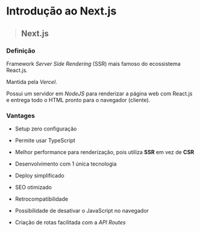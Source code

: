 # Introdução ao Next.js

> ## **Next.js**

### **Definição**

Framework *Server Side Rendering* (SSR) mais famoso do ecossistema React.js.

Mantida pela *Vercel*.

Possui um servidor em *NodeJS* para renderizar a página web com React.js e entrega todo o HTML pronto para o navegador (cliente).

### **Vantages**

* Setup zero configuração

* Permite usar TypeScript

* Melhor performance para renderização, pois utiliza **SSR** em vez de **CSR** 

* Desenvolvimento com 1 única tecnologia

* Deploy simplificado

* SEO otimizado

* Retrocompatibilidade

* Possibilidade de desativar o JavaScript no navegador

* Criação de rotas facilitada com a *API Routes*